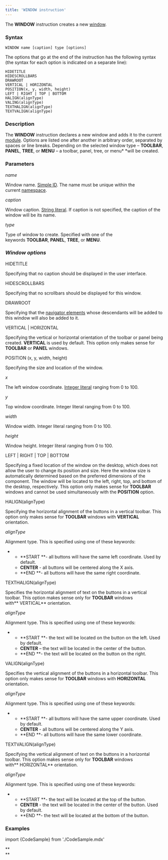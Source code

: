 ```yaml
---
title: 'WINDOW instruction'
---
```


The **WINDOW** instruction creates a new [window](Navigator_design.md).

### Syntax

    WINDOW name [caption] type [options]

The options that go at the end of the instruction has the following syntax (the syntax for each option is indicated on a separate line):

    HIDETITLE 
    HIDESCROLLBARS 
    DRAWROOT 
    VERTICAL | HORIZONTAL
    POSITION(x, y, width, height)
    LEFT | RIGHT | TOP | BOTTOM
    HALIGN(alignType)
    VALING(alignType) 
    TEXTHALIGN(alignType)
    TEXTVALIGN(alignType)

### Description

The **WINDOW** instruction declares a new window and adds it to the current [module](Modules.md). Options are listed one after another in arbitrary order, separated by spaces or line breaks. Depending on the selected window type – **TOOLBAR**, **PANEL**, **TREE**, or **MENU** – a toolbar, panel, tree, or menu* *will be created.

### Parameters

*name*

Window name. [Simple ID](IDs.md#id-broken). The name must be unique within the current [namespace](Naming.md#namespaces).

*caption*

Window caption. [String literal](Literals.md#strliteral-broken). If caption is not specified, the caption of the window will be its name.  

*type*

Type of window to create. Specified with one of the keywords **TOOLBAR**, **PANEL**, **TREE**, or **MENU**.

### *Window options*

HIDETITLE

Specifying that no caption should be displayed in the user interface.

HIDESCROLLBARS

Specifying that no scrollbars should be displayed for this window.

DRAWROOT

Specifying that the [navigator elements](Navigator.md) whose descendants will be added to this window will also be added to it.

VERTICAL | HORIZONTAL

Specifying the vertical or horizontal orientation of the toolbar or panel being created. **VERTICAL** is used by default. This option only makes sense for **TOOLBAR** or **PANEL** windows.

POSITION (x, y, width, height)

Specifying the size and location of the window. 

*x*

The left window coordinate. [Integer literal](Literals.md#intliteral-broken) ranging from 0 to 100.

*y*

Top window coordinate. Integer literal ranging from 0 to 100.

*width*

Window width. Integer literal ranging from 0 to 100.

*height*

Window height. Integer literal ranging from 0 to 100.

LEFT | RIGHT | TOP | BOTTOM

Specifying a fixed location of the window on the desktop, which does not allow the user to change its position and size. Here the window size is automatically determined based on the preferred dimensions of the component. The window will be located to the left, right, top, and bottom of the desktop, respectively. This option only makes sense for **TOOLBAR** windows and cannot be used simultaneously with the **POSITION** option.

HALIGN(alignType)

Specifying the horizontal alignment of the buttons in a vertical toolbar. This option only makes sense for **TOOLBAR** windows with **VERTICAL** orientation.

*alignType*

Alignment type. This is specified using one of these keywords:

-   -   **START **- all buttons will have the same left coordinate. Used by default.
    -   **CENTER** - all buttons will be centered along the X axis.
    -   **END **- all buttons will have the same right coordinate.

TEXTHALIGN(alignType)

Specifies the horizontal alignment of text on the buttons in a vertical toolbar. This option makes sense only for **TOOLBAR** windows with** VERTICAL** orientation. 

*alignType*

Alignment type. This is specified using one of these keywords:

-   -   **START **- the text will be located on the button on the left. Used by default.
    -   **CENTER** – the text will be located in the center of the button.
    -   **END **- the text will be located on the button on the right.

VALIGN(alignType)

Specifies the vertical alignment of the buttons in a horizontal toolbar. This option only makes sense for **TOOLBAR** windows with **HORIZONTAL** orientation. 

*alignType*

Alignment type. This is specified using one of these keywords:

-   -   **START **- all buttons will have the same upper coordinate. Used by default.
    -   **CENTER** - all buttons will be centered along the Y axis.
    -   **END **- all buttons will have the same lower coordinate.

TEXTVALIGN(alignType)

Specifying the vertical alignment of text on the buttons in a horizontal toolbar. This option makes sense only for **TOOLBAR** windows with** HORIZONTAL** orientation. 

*alignType*

Alignment type. This is specified using one of these keywords:

-   -   **START **- the text will be located at the top of the button.
    -   **CENTER** - the text will be located in the center of the button. Used by default.
    -   **END **- the text will be located at the bottom of the button.  
          

### Examples


import {CodeSample} from './CodeSample.mdx'

<CodeSample url="http://documentation.lsfusion.org:5000/sample?file=InstructionSample&block=window"/>

**  
**
